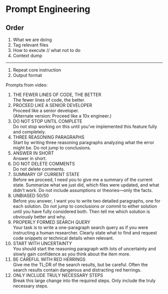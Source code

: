 # Prompt Engineering

## Order

1. What we are doing
2. Tag relevant files
3. How to execute // what not to do
4. Context dump

---

1. Repeat core instruction
2. Output format

Prompts from video:

1. THE FEWER LINES OF CODE, THE BETTER  
   The fewer lines of code, the better.
2. PROCEED LIKE A SENIOR DEVELOPER  
   Proceed like a senior developer.  
   (Alternate version: Proceed like a 10x engineer.)
3. DO NOT STOP UNTIL COMPLETE  
   Do not stop working on this until you've implemented this feature fully and completely.
4. THREE REASONING PARAGRAPHS  
   Start by writing three reasoning paragraphs analyzing what the error might be. Do not jump to conclusions.
5. ANSWER IN SHORT  
   Answer in short.
6. DO NOT DELETE COMMENTS  
   Do not delete comments.
7. SUMMARY OF CURRENT STATE  
   Before we proceed, I need you to give me a summary of the current state. Summarize what we just did, which files were updated, and what didn’t work. Do not include assumptions or theories—only the facts.
8. UNBIASED 50/50  
   Before you answer, I want you to write two detailed paragraphs, one for each solution. Do not jump to conclusions or commit to either solution until you have fully considered both. Then tell me which solution is obviously better and why.
9. PROPERLY FORMED SEARCH QUERY  
   Your task is to write a one-paragraph search query as if you were instructing a human researcher. Clearly state what to find and request code snippets or technical details when relevant.
10. START WITH UNCERTAINTY  
    You should start the reasoning paragraph with lots of uncertainty and slowly gain confidence as you think about the item more.
11. BE CAREFUL WITH RED HERRINGS  
    Give me the TL;DR of the search results, but be careful. Often the search results contain dangerous and distracting red herrings.
12. ONLY INCLUDE TRULY NECESSARY STEPS  
    Break this large change into the required steps. Only include the truly necessary steps.
